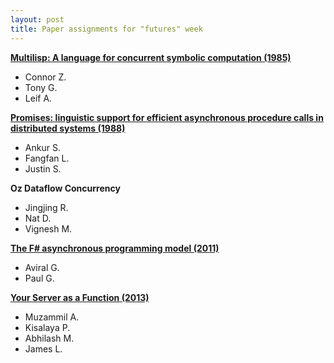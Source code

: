 ```yaml
---
layout: post
title: Paper assignments for "futures" week
---
```


[**Multilisp: A language for concurrent symbolic computation (1985)**](https://scholar.google.com/scholar?cluster=1955556762785357880&hl=en&as_sdt=0,22)

- Connor Z.
- Tony G.
- Leif A.

[**Promises: linguistic support for efficient asynchronous procedure calls in distributed systems (1988)**](http://heather.miller.am/teaching/cs7680/pdfs/liskov1988.pdf)

- Ankur S.
- Fangfan L.
- Justin S.

**Oz Dataflow Concurrency**

- Jingjing R.
- Nat D.
- Vignesh M.

[**The F# asynchronous programming model (2011)**](https://scholar.google.com/scholar?cluster=14809811497832734817&hl=en&as_sdt=0,22)

- Aviral G.
- Paul G.

[**Your Server as a Function (2013)**](https://scholar.google.com/scholar?cluster=14922225451262628725&hl=en&as_sdt=0,22)

- Muzammil A.
- Kisalaya P.
- Abhilash M.
- James L.